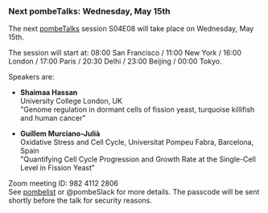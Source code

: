 ### Next pombeTalks: Wednesday, May 15th
<!-- newsfeed_thumbnail: PombeTalks32px.png -->

The next [pombeTalks](https://evonuclab.org/pombetalks) session S04E08 will take place on Wednesday, May 15th.

The session will start at: 
08:00 San Francisco / 11:00 New York / 16:00 London / 17:00 Paris / 20:30 Delhi / 23:00 Beijing / 00:00 Tokyo.

Speakers are:

 - **Shaimaa Hassan** \
   University College London, UK \
   "Genome regulation in dormant cells of fission yeast, turquoise killifish and human cancer"

 - **Guillem Murciano-Julià** \
   Oxidative Stress and Cell Cycle, Universitat Pompeu Fabra, Barcelona, Spain \
   "Quantifying Cell Cycle Progression and Growth Rate at the Single-Cell Level in Fission Yeast"

Zoom meeting ID: 982 4112 2806 \
See [pombelist](https://lists.cam.ac.uk/sympa/info/ucam-pombelist) or @pombeSlack for more details.
The passcode will be sent shortly before the talk for security reasons.

